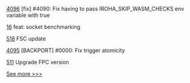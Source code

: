 
[4096](https://github.com/hyperledger/iroha/pull/4096) [fix] #4090: Fix having to pass IROHA_SKIP_WASM_CHECKS env variable with true

[16](https://github.com/hyperledger-labs/benchmarking-cross-chain-bridges/pull/16) feat: socket benchmarking

[518](https://github.com/hyperledger-labs/fabric-token-sdk/pull/518) FSC update

[4095](https://github.com/hyperledger/iroha/pull/4095) [BACKPORT] #0000: Fix trigger atomicity

[511](https://github.com/hyperledger-labs/fabric-smart-client/pull/511) Upgrade FPC version


[See more >>>](https://start-here.hyperledger.org/pull-requests)
